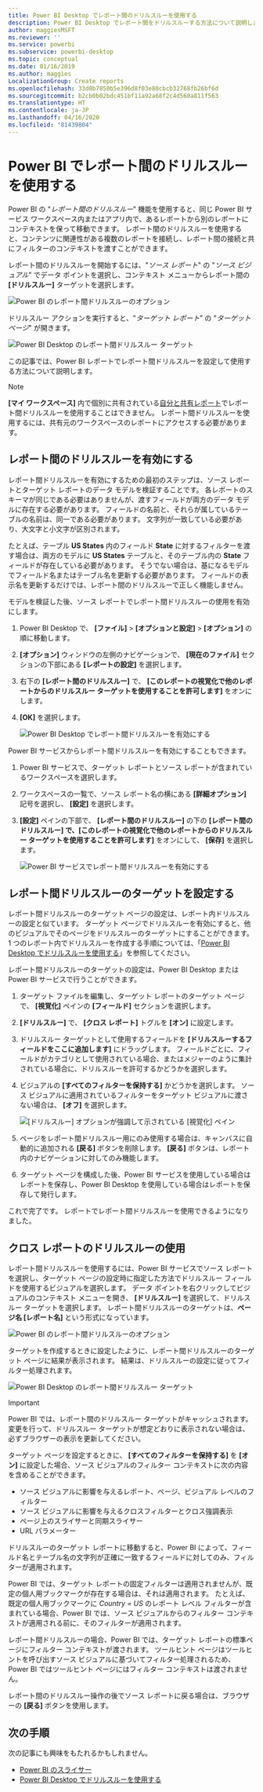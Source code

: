 ```yaml
---
title: Power BI Desktop でレポート間のドリルスルーを使用する
description: Power BI Desktop でレポート間をドリルスルーする方法について説明します
author: maggiesMSFT
ms.reviewer: ''
ms.service: powerbi
ms.subservice: powerbi-desktop
ms.topic: conceptual
ms.date: 01/16/2019
ms.author: maggies
LocalizationGroup: Create reports
ms.openlocfilehash: 33d0b7850b5e396d8f03e80cbcb32768fb26bf6d
ms.sourcegitcommit: b2cb0b02bdc451bf11a92a68f2c4d560a811f563
ms.translationtype: HT
ms.contentlocale: ja-JP
ms.lasthandoff: 04/16/2020
ms.locfileid: "81439804"
---
```

# <a name="use-cross-report-drillthrough-in-power-bi"></a>Power BI でレポート間のドリルスルーを使用する

Power BI の "*レポート間のドリルスルー*" 機能を使用すると、同じ Power BI サービス ワークスペース内またはアプリ内で、あるレポートから別のレポートにコンテキストを保って移動できます。 レポート間のドリルスルーを使用すると、コンテンツに関連性がある複数のレポートを接続し、レポート間の接続と共にフィルターのコンテキストを渡すことができます。 

レポート間のドリルスルーを開始するには、"*ソース レポート*" の "*ソース ビジュアル*" でデータ ポイントを選択し、コンテキスト メニューからレポート間の **[ドリルスルー]** ターゲットを選択します。 

![Power BI のレポート間ドリルスルーのオプション](media/desktop-cross-report-drill-through/cross-report-drill-through-01.png)

ドリルスルー アクションを実行すると、"*ターゲット レポート*" の "*ターゲット ページ*" が開きます。 

![Power BI Desktop のレポート間ドリルスルー ターゲット](media/desktop-cross-report-drill-through/cross-report-drill-through-01a.png)

この記事では、Power BI レポートでレポート間ドリルスルーを設定して使用する方法について説明します。

> [!NOTE]
> **[マイ ワークスペース]** 内で個別に共有されている[自分と共有レポート](service-share-dashboards.md#share-a-dashboard-or-report)でレポート間ドリルスルーを使用することはできません。 レポート間ドリルスルーを使用するには、共有元のワークスペースのレポートにアクセスする必要があります。

## <a name="enable-cross-report-drillthrough"></a>レポート間のドリルスルーを有効にする

レポート間ドリルスルーを有効にするための最初のステップは、ソース レポートとターゲット レポートのデータ モデルを検証することです。 各レポートのスキーマが同じである必要はありませんが、渡すフィールドが両方のデータ モデルに存在する必要があります。 フィールドの名前と、それらが属しているテーブルの名前は、同一である必要があります。 文字列が一致している必要があり、大文字と小文字が区別されます。

たとえば、テーブル **US States** 内のフィールド **State** に対するフィルターを渡す場合は、両方のモデルに **US States** テーブルと、そのテーブル内の **State** フィールドが存在している必要があります。 そうでない場合は、基になるモデルでフィールド名またはテーブル名を更新する必要があります。 フィールドの表示名を更新するだけでは、レポート間のドリルスルーで正しく機能しません。

モデルを検証した後、ソース レポートでレポート間ドリルスルーの使用を有効にします。 

1. Power BI Desktop で、 **[ファイル]**  >  **[オプションと設定]**  >  **[オプション]** の順に移動します。 
1. **[オプション]** ウィンドウの左側のナビゲーションで、 **[現在のファイル]** セクションの下部にある **[レポートの設定]** を選択します。 
1. 右下の **[レポート間のドリルスルー]** で、 **[このレポートの視覚化で他のレポートからのドリルスルー ターゲットを使用することを許可します]** をオンにします。 
1. **[OK]** を選択します。 
   
   ![Power BI Desktop でレポート間ドリルスルーを有効にする](media/desktop-cross-report-drill-through/cross-report-drill-through-02.png)

Power BI サービスからレポート間ドリルスルーを有効にすることもできます。
1. Power BI サービスで、ターゲット レポートとソース レポートが含まれているワークスペースを選択します。
1. ワークスペースの一覧で、ソース レポート名の横にある **[詳細オプション]** 記号を選択し、 **[設定]** を選択します。 
1. **[設定]** ペインの下部で、 **[レポート間のドリルスルー]** の下の **[レポート間のドリルスルー] で、[このレポートの視覚化で他のレポートからのドリルスルー ターゲットを使用することを許可します]** をオンにして、 **[保存]** を選択します。
   
   ![Power BI サービスでレポート間ドリルスルーを有効にする](media/desktop-cross-report-drill-through/cross-report-drill-through-02a.png)

## <a name="set-up-a-cross-report-drillthrough-target"></a>レポート間ドリルスルーのターゲットを設定する

レポート間ドリルスルーのターゲット ページの設定は、レポート内ドリルスルーの設定と似ています。 ターゲット ページでドリルスルーを有効にすると、他のビジュアルでそのページをドリルスルーのターゲットにすることができます。 1 つのレポート内でドリルスルーを作成する手順については、「[Power BI Desktop でドリルスルーを使用する](desktop-drillthrough.md)」を参照してください。

レポート間ドリルスルーのターゲットの設定は、Power BI Desktop または Power BI サービスで行うことができます。 
1. ターゲット ファイルを編集し、ターゲット レポートのターゲット ページで、 **[視覚化]** ペインの **[フィールド]** セクションを選択します。 
1. **[ドリルスルー]** で、 **[クロス レポート]** トグルを **[オン]** に設定します。 
1. ドリルスルー ターゲットとして使用するフィールドを **[ドリルスルーするフィールドをここに追加します]** にドラッグします。 フィールドごとに、フィールドがカテゴリとして使用されている場合、またはメジャーのように集計されている場合に、ドリルスルーを許可するかどうかを選択します。 
1. ビジュアルの **[すべてのフィルターを保持する]** かどうかを選択します。 ソース ビジュアルに適用されているフィルターをターゲット ビジュアルに渡さない場合は、 **[オフ]** を選択します。
   
   ![[ドリルスルー] オプションが強調して示されている [視覚化] ペイン](media/desktop-cross-report-drill-through/cross-report-drill-through-03.png)
   
1. ページをレポート間ドリルスルー用にのみ使用する場合は、キャンバスに自動的に追加される **[戻る]** ボタンを削除します。 **[戻る]** ボタンは、レポート内のナビゲーションに対してのみ機能します。 
1. ターゲット ページを構成した後、Power BI サービスを使用している場合はレポートを保存し、Power BI Desktop を使用している場合はレポートを保存して発行します。

これで完了です。 レポートでレポート間ドリルスルーを使用できるようになりました。 

## <a name="use-cross-report-drillthrough"></a>クロス レポートのドリルスルーの使用

レポート間ドリルスルーを使用するには、Power BI サービスでソース レポートを選択し、ターゲット ページの設定時に指定した方法でドリルスルー フィールドを使用するビジュアルを選択します。 データ ポイントを右クリックしてビジュアルのコンテキスト メニューを開き、 **[ドリルスルー]** を選択して、ドリルスルー ターゲットを選択します。 レポート間ドリルスルーのターゲットは、**ページ名 [レポート名]** という形式になっています。

![Power BI のレポート間ドリルスルーのオプション](media/desktop-cross-report-drill-through/cross-report-drill-through-01.png)

ターゲットを作成するときに設定したように、レポート間ドリルスルーのターゲット ページに結果が表示されます。 結果は、ドリルスルーの設定に従ってフィルター処理されます。

![Power BI Desktop のレポート間ドリルスルー ターゲット](media/desktop-cross-report-drill-through/cross-report-drill-through-01a.png)

> [!IMPORTANT]
> Power BI では、レポート間のドリルスルー ターゲットがキャッシュされます。 変更を行って、ドリルスルー ターゲットが想定どおりに表示されない場合は、必ずブラウザーの表示を更新してください。 

ターゲット ページを設定するときに、 **[すべてのフィルターを保持する]** を **[オン]** に設定した場合、ソース ビジュアルのフィルター コンテキストに次の内容を含めることができます。 

- ソース ビジュアルに影響を与えるレポート、ページ、ビジュアル レベルのフィルター 
- ソース ビジュアルに影響を与えるクロスフィルターとクロス強調表示 
- ページ上のスライサーと同期スライサー
- URL パラメーター

ドリルスルーのターゲット レポートに移動すると、Power BI によって、フィールド名とテーブル名の文字列が正確に一致するフィールドに対してのみ、フィルターが適用されます。 

Power BI では、ターゲット レポートの固定フィルターは適用されませんが、既定の個人用ブックマークが存在する場合は、それは適用されます。 たとえば、既定の個人用ブックマークに *Country = US* のレポート レベル フィルターが含まれている場合、Power BI では、ソース ビジュアルからのフィルター コンテキストが適用される前に、そのフィルターが適用されます。 

レポート間ドリルスルーの場合、Power BI では、ターゲット レポートの標準ページにフィルター コンテキストが渡されます。 ツールヒント ページはツールヒントを呼び出すソース ビジュアルに基づいてフィルター処理されるため、Power BI ではツールヒント ページにはフィルター コンテキストは渡されません。

レポート間のドリルスルー操作の後でソース レポートに戻る場合は、ブラウザーの **[戻る]** ボタンを使用します。 

## <a name="next-steps"></a>次の手順

次の記事にも興味をもたれるかもしれません。

- [Power BI のスライサー](visuals/power-bi-visualization-slicers.md)
- [Power BI Desktop でドリルスルーを使用する](desktop-drillthrough.md)

